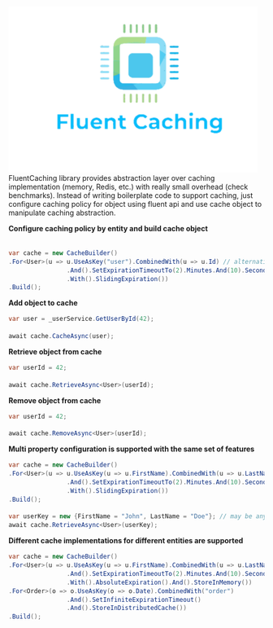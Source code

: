 <img src="https://raw.githubusercontent.com/superchar/FluentCaching/add_logo/logo.png" alt="Fluent caching"> 
FluentCaching library provides abstraction layer over caching implementation (memory, Redis, etc.) with really small overhead (check benchmarks).
Instead of writing boilerplate code to support caching, just configure caching policy for object using fluent api and use cache object to manipulate caching abstraction.  

**Configure caching policy by entity and build cache object**
```csharp

var cache = new CacheBuilder()
.For<User>(u => u.UseAsKey("user").CombinedWith(u => u.Id) // alternatively UseAsKey(u => $"user{u.Id}")
                .And().SetExpirationTimeoutTo(2).Minutes.And(10).Seconds
                .With().SlidingExpiration())
.Build();
```
**Add object to cache**
```csharp
var user = _userService.GetUserById(42);

await cache.CacheAsync(user);
```

**Retrieve object from cache**
```csharp
var userId = 42;

await cache.RetrieveAsync<User>(userId);

```

**Remove object from cache**
```csharp
var userId = 42;

await cache.RemoveAsync<User>(userId);

```

**Multi property configuration is supported with the same set of features**
```csharp
var cache = new CacheBuilder()
.For<User>(u => u.UseAsKey(u => u.FirstName).CombinedWith(u => u.LastName) // alternatively UseAsKey(u => u.FirstName + u.LastName)
                .And().SetExpirationTimeoutTo(2).Minutes.And(10).Seconds
                .With().SlidingExpiration())
.Build();

var userKey = new {FirstName = "John", LastName = "Doe"}; // may be any class or struct with corresponding properties
await cache.RetrieveAsync<User>(userKey);
```

**Different cache implementations for different entities are supported**
```csharp
var cache = new CacheBuilder()
.For<User>(u => u.UseAsKey(u => u.FirstName).CombinedWith(u => u.LastName)
                .And().SetExpirationTimeoutTo(2).Minutes.And(10).Seconds
                .With().AbsoluteExpiration().And().StoreInMemory())
.For<Order>(o => o.UseAsKey(o => o.Date).CombinedWith("order")
                .And().SetInfiniteExpirationTimeout()
                .And().StoreInDistributedCache())
.Build();

```


